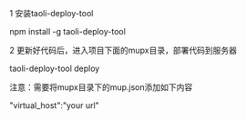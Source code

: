 1 安装taoli-deploy-tool

npm install -g taoli-deploy-tool

2 更新好代码后，进入项目下面的mupx目录，部署代码到服务器

taoli-deploy-tool deploy

注意：需要将mupx目录下的mup.json添加如下内容

"virtual_host":"your url"
